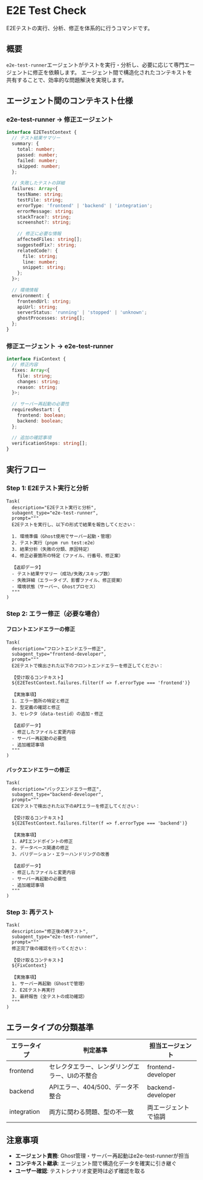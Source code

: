 # E2E Test Check

E2Eテストの実行、分析、修正を体系的に行うコマンドです。

## 概要

`e2e-test-runner`エージェントがテストを実行・分析し、必要に応じて専門エージェントに修正を依頼します。
エージェント間で構造化されたコンテキストを共有することで、効率的な問題解決を実現します。

## エージェント間のコンテキスト仕様

### e2e-test-runner → 修正エージェント

```typescript
interface E2ETestContext {
  // テスト結果サマリー
  summary: {
    total: number;
    passed: number;
    failed: number;
    skipped: number;
  };
  
  // 失敗したテストの詳細
  failures: Array<{
    testName: string;
    testFile: string;
    errorType: 'frontend' | 'backend' | 'integration';
    errorMessage: string;
    stackTrace?: string;
    screenshot?: string;
    
    // 修正に必要な情報
    affectedFiles: string[];
    suggestedFix?: string;
    relatedCode?: {
      file: string;
      line: number;
      snippet: string;
    };
  }>;
  
  // 環境情報
  environment: {
    frontendUrl: string;
    apiUrl: string;
    serverStatus: 'running' | 'stopped' | 'unknown';
    ghostProcesses: string[];
  };
}
```

### 修正エージェント → e2e-test-runner

```typescript
interface FixContext {
  // 修正内容
  fixes: Array<{
    file: string;
    changes: string;
    reason: string;
  }>;
  
  // サーバー再起動の必要性
  requiresRestart: {
    frontend: boolean;
    backend: boolean;
  };
  
  // 追加の確認事項
  verificationSteps: string[];
}
```

## 実行フロー

### Step 1: E2Eテスト実行と分析

```
Task(
  description="E2Eテスト実行と分析",
  subagent_type="e2e-test-runner",
  prompt="""
  E2Eテストを実行し、以下の形式で結果を報告してください：
  
  1. 環境準備（Ghost使用でサーバー起動・管理）
  2. テスト実行（pnpm run test:e2e）
  3. 結果分析（失敗の分類、原因特定）
  4. 修正必要箇所の特定（ファイル、行番号、修正案）
  
  【返却データ】
  - テスト結果サマリー（成功/失敗/スキップ数）
  - 失敗詳細（エラータイプ、影響ファイル、修正提案）
  - 環境状態（サーバー、Ghostプロセス）
  """
)
```

### Step 2: エラー修正（必要な場合）

#### フロントエンドエラーの修正

```
Task(
  description="フロントエンドエラー修正",
  subagent_type="frontend-developer",
  prompt="""
  E2Eテストで検出された以下のフロントエンドエラーを修正してください：
  
  【受け取るコンテキスト】
  ${E2ETestContext.failures.filter(f => f.errorType === 'frontend')}
  
  【実施事項】
  1. エラー箇所の特定と修正
  2. 型定義の確認と修正
  3. セレクタ（data-testid）の追加・修正
  
  【返却データ】
  - 修正したファイルと変更内容
  - サーバー再起動の必要性
  - 追加確認事項
  """
)
```

#### バックエンドエラーの修正

```
Task(
  description="バックエンドエラー修正",
  subagent_type="backend-developer",
  prompt="""
  E2Eテストで検出された以下のAPIエラーを修正してください：
  
  【受け取るコンテキスト】
  ${E2ETestContext.failures.filter(f => f.errorType === 'backend')}
  
  【実施事項】
  1. APIエンドポイントの修正
  2. データベース関連の修正
  3. バリデーション・エラーハンドリングの改善
  
  【返却データ】
  - 修正したファイルと変更内容
  - サーバー再起動の必要性
  - 追加確認事項
  """
)
```

### Step 3: 再テスト

```
Task(
  description="修正後の再テスト",
  subagent_type="e2e-test-runner",
  prompt="""
  修正完了後の確認を行ってください：
  
  【受け取るコンテキスト】
  ${FixContext}
  
  【実施事項】
  1. サーバー再起動（Ghostで管理）
  2. E2Eテスト再実行
  3. 最終報告（全テストの成功確認）
  """
)
```

## エラータイプの分類基準

| エラータイプ | 判定基準 | 担当エージェント |
|------------|---------|---------------|
| frontend | セレクタエラー、レンダリングエラー、UIの不整合 | frontend-developer |
| backend | APIエラー、404/500、データ不整合 | backend-developer |
| integration | 両方に関わる問題、型の不一致 | 両エージェントで協調 |

## 注意事項

- **エージェント責務**: Ghost管理・サーバー再起動はe2e-test-runnerが担当
- **コンテキスト継承**: エージェント間で構造化データを確実に引き継ぐ
- **ユーザー確認**: テストシナリオ変更時は必ず確認を取る